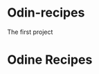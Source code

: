 # Odin-recipes
The first project
<!DOCTYPE html>
<html lang="en">
<head> 
<meta charset="UTF-8">
<Title> Odin Recipes </title>
</head>
<body>
<h1>Odine Recipes</h1>
</body>
